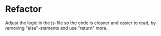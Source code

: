 # Refactor

Adjust the logic in the js-file so the code is cleaner and easier to read, by removing "else"-staments and use "return" more.